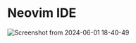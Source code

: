 # Neovim IDE

![Screenshot from 2024-06-01 18-40-49](https://github.com/phamhiep2506/nvim/assets/64464369/86361ab7-c46d-4d2c-bc59-acae624447b9)
